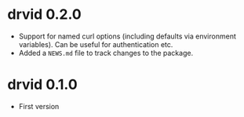 # drvid 0.2.0

* Support for named curl options (including defaults via environment variables).
  Can be useful for authentication etc.
* Added a `NEWS.md` file to track changes to the package.

# drvid 0.1.0

* First version
